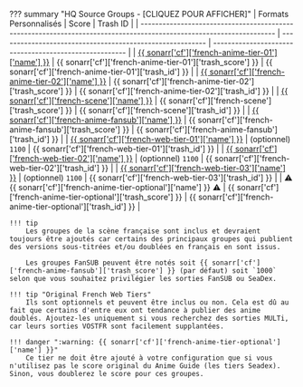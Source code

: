 ??? summary "HQ Source Groups - [CLIQUEZ POUR AFFICHER]"
    | Formats Personnalisés                                                                                               | Score                                                     | Trash ID                                               |
    | ------------------------------------------------------------------------------------------------------------------- | --------------------------------------------------------- | ------------------------------------------------------ |
    | [{{ sonarr['cf']['french-anime-tier-01']['name'] }}](/Sonarr/sonarr-collection-of-custom-formats/#fr-anime-tier-01) | {{ sonarr['cf']['french-anime-tier-01']['trash_score'] }}       | {{ sonarr['cf']['french-anime-tier-01']['trash_id'] }}       |
    | [{{ sonarr['cf']['french-anime-tier-02']['name'] }}](/Sonarr/sonarr-collection-of-custom-formats/#fr-anime-tier-02) | {{ sonarr['cf']['french-anime-tier-02']['trash_score'] }}       | {{ sonarr['cf']['french-anime-tier-02']['trash_id'] }}       |
    | [{{ sonarr['cf']['french-scene']['name'] }}](/Sonarr/sonarr-collection-of-custom-formats/#fr-scene-groups)          | {{ sonarr['cf']['french-scene']['trash_score'] }}               | {{ sonarr['cf']['french-scene']['trash_id'] }}               |
    | [{{ sonarr['cf']['french-anime-fansub']['name'] }}](/Sonarr/sonarr-collection-of-custom-formats/#fr-anime-fansub)   | {{ sonarr['cf']['french-anime-fansub']['trash_score'] }}        | {{ sonarr['cf']['french-anime-fansub']['trash_id'] }}        |
    | [{{ sonarr['cf']['french-web-tier-01']['name'] }}](/Sonarr/sonarr-collection-of-custom-formats/#fr-web-tier-01)     | (optionnel) `1100`                                              | {{ sonarr['cf']['french-web-tier-01']['trash_id'] }}         |
    | [{{ sonarr['cf']['french-web-tier-02']['name'] }}](/Sonarr/sonarr-collection-of-custom-formats/#fr-web-tier-02)     | (optionnel) `1100`                                              | {{ sonarr['cf']['french-web-tier-02']['trash_id'] }}         |
    | [{{ sonarr['cf']['french-web-tier-03']['name'] }}](/Sonarr/sonarr-collection-of-custom-formats/#fr-web-tier-03)     | (optionnel) `1100`                                              | {{ sonarr['cf']['french-web-tier-03']['trash_id'] }}         |
    | :warning: {{ sonarr['cf']['french-anime-tier-optional']['name'] }} :warning:                                        | {{ sonarr['cf']['french-anime-tier-optional']['trash_score'] }} | {{ sonarr['cf']['french-anime-tier-optional']['trash_id'] }} |

    !!! tip
        Les groupes de la scène française sont inclus et devraient toujours être ajoutés car certains des principaux groupes qui publient des versions sous-titrées et/ou doublées en français en sont issus.

        Les groupes FanSUB peuvent être notés soit {{ sonarr['cf']['french-anime-fansub']['trash_score'] }} (par défaut) soit `1000` selon que vous souhaitez privilégier les sorties FanSUB ou SeaDex.

    !!! tip "Original French Web Tiers"
        Ils sont optionnels et peuvent être inclus ou non. Cela est dû au fait que certains d'entre eux ont tendance à publier des anime doublés. Ajoutez-les uniquement si vous recherchez des sorties MULTi, car leurs sorties VOSTFR sont facilement supplantées.

    !!! danger ":warning: {{ sonarr['cf']['french-anime-tier-optional']['name'] }}"
        Ce tier ne doit être ajouté à votre configuration que si vous n'utilisez pas le score original du Anime Guide (les tiers Seadex). Sinon, vous doublerez le score pour ces groupes.
